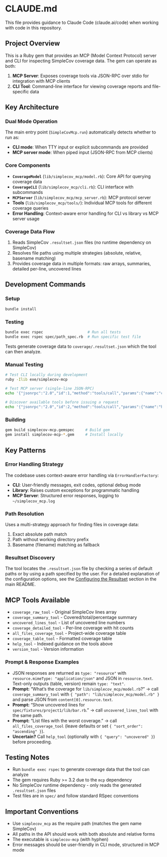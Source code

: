 # CLAUDE.md

This file provides guidance to Claude Code (claude.ai/code) when working with code in this repository.

## Project Overview

This is a Ruby gem that provides an MCP (Model Context Protocol) server and CLI for inspecting SimpleCov coverage data. The gem can operate as both:
1. **MCP Server**: Exposes coverage tools via JSON-RPC over stdio for integration with MCP clients
2. **CLI Tool**: Command-line interface for viewing coverage reports and file-specific data

## Key Architecture

### Dual Mode Operation
The main entry point (`SimpleCovMcp.run`) automatically detects whether to run as:
- **CLI mode**: When TTY input or explicit subcommands are provided
- **MCP server mode**: When piped input (JSON-RPC from MCP clients)

### Core Components
- **`CoverageModel`** (`lib/simplecov_mcp/model.rb`): Core API for querying coverage data
- **`CoverageCLI`** (`lib/simplecov_mcp/cli.rb`): CLI interface with subcommands
- **`MCPServer`** (`lib/simplecov_mcp/mcp_server.rb`): MCP protocol server
- **Tools** (`lib/simplecov_mcp/tools/`): Individual MCP tools for different coverage queries
- **Error Handling**: Context-aware error handling for CLI vs library vs MCP server usage

### Coverage Data Flow
1. Reads SimpleCov `.resultset.json` files (no runtime dependency on SimpleCov)
2. Resolves file paths using multiple strategies (absolute, relative, basename matching)
3. Provides coverage data in multiple formats: raw arrays, summaries, detailed per-line, uncovered lines

## Development Commands

### Setup
```bash
bundle install
```

### Testing
```bash
bundle exec rspec                    # Run all tests
bundle exec rspec spec/path_spec.rb  # Run specific test file
```
Tests generate coverage data to `coverage/.resultset.json` which the tool can then analyze.

### Manual Testing
```bash
# Test CLI locally during development
ruby -Ilib exe/simplecov-mcp

# Test MCP server (single-line JSON-RPC)
echo '{"jsonrpc":"2.0","id":1,"method":"tools/call","params":{"name":"coverage_summary_tool","arguments":{"path":"lib/simple_cov_mcp.rb"}}}' | ruby -Ilib exe/simplecov-mcp
 
# Discover available tools before issuing a request
echo '{"jsonrpc":"2.0","id":2,"method":"tools/call","params":{"name":"help_tool","arguments":{}}}' | ruby -Ilib exe/simplecov-mcp
```

### Building
```bash
gem build simplecov-mcp.gemspec     # Build gem
gem install simplecov-mcp-*.gem     # Install locally
```

## Key Patterns

### Error Handling Strategy
The codebase uses context-aware error handling via `ErrorHandlerFactory`:
- **CLI**: User-friendly messages, exit codes, optional debug mode
- **Library**: Raises custom exceptions for programmatic handling
- **MCP Server**: Structured error responses, logging to `~/simplecov_mcp.log`

### Path Resolution
Uses a multi-strategy approach for finding files in coverage data:
1. Exact absolute path match
2. Path without working directory prefix
3. Basename (filename) matching as fallback

### Resultset Discovery

The tool locates the `.resultset.json` file by checking a series of default paths or by using a path specified by the user. For a detailed explanation of the configuration options, see the [Configuring the Resultset](README.md#configuring-the-resultset) section in the main README.

## MCP Tools Available

- `coverage_raw_tool` - Original SimpleCov lines array
- `coverage_summary_tool` - Covered/total/percentage summary
- `uncovered_lines_tool` - List of uncovered line numbers
- `coverage_detailed_tool` - Per-line coverage with hit counts
- `all_files_coverage_tool` - Project-wide coverage table
- `coverage_table_tool` - Formatted coverage table
- `help_tool` - Indexed guidance on the tools above
- `version_tool` - Version information

### Prompt & Response Examples
- JSON responses are returned as `type: "resource"` with `resource.mimeType: "application/json"` and JSON in `resource.text`. Text-only outputs (table, version) remain `type: "text"`.
- **Prompt:** “What’s the coverage for `lib/simplecov_mcp/model.rb`?” → call `coverage_summary_tool` with `{ "path": "lib/simplecov_mcp/model.rb" }` and parse JSON from `content[0].resource.text`.
- **Prompt:** “Show uncovered lines for `spec/fixtures/project1/lib/bar.rb`.” → call `uncovered_lines_tool` with the same path.
- **Prompt:** “List files with the worst coverage.” → call `all_files_coverage_tool` (leave defaults or set `{ "sort_order": "ascending" }`).
- **Uncertain?** Call `help_tool` (optionally with `{ "query": "uncovered" }`) before proceeding.

## Testing Notes

- Run `bundle exec rspec` to generate coverage data that the tool can analyze
- The gem requires Ruby >= 3.2 due to the `mcp` dependency
- No SimpleCov runtime dependency - only reads the generated `.resultset.json` files
- Test files are in `spec/` and follow standard RSpec conventions

## Important Conventions

- Use `simplecov_mcp` as the require path (matches the gem name SimpleCov)
- All paths in the API should work with both absolute and relative forms
- The executable is `simplecov-mcp` (with hyphen)
- Error messages should be user-friendly in CLI mode, structured in MCP mode
